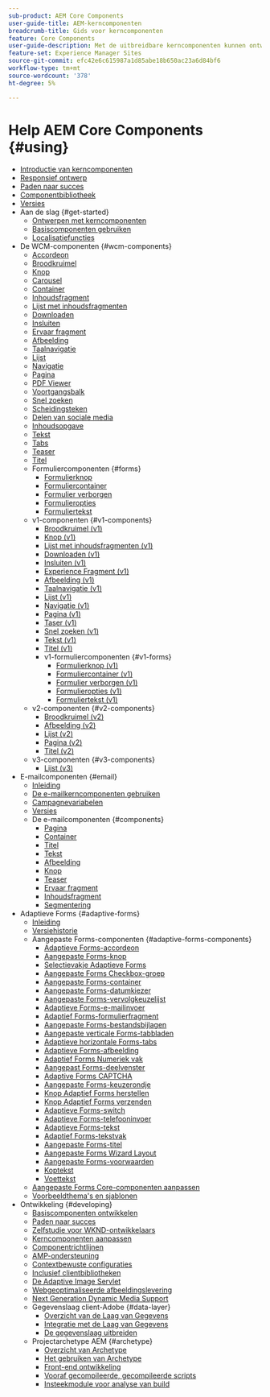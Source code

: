 ```yaml
---
sub-product: AEM Core Components
user-guide-title: AEM-kerncomponenten
breadcrumb-title: Gids voor kerncomponenten
feature: Core Components
user-guide-description: Met de uitbreidbare kerncomponenten kunnen ontwerpers eenvoudig content maken.
feature-set: Experience Manager Sites
source-git-commit: efc42e6c615987a1d85abe18b650ac23a6d84bf6
workflow-type: tm+mt
source-wordcount: '378'
ht-degree: 5%

---
```



# Help AEM Core Components {#using}

+ [Introductie van kerncomponenten](/help/introduction.md)
+ [Responsief ontwerp](/help/responsive.md)
+ [Paden naar succes](/help/developing/success.md)
+ [Componentbibliotheek](https://adobe.com/go/aem_cmp_library)
+ [Versies](/help/versions.md)
+ Aan de slag {#get-started}
   + [Ontwerpen met kerncomponenten](/help/get-started/authoring.md)
   + [Basiscomponenten gebruiken](/help/get-started/using.md)
   + [Localisatiefuncties](/help/get-started/localization.md)
+ De WCM-componenten {#wcm-components}
   + [Accordeon](/help/components/accordion.md)
   + [Broodkruimel](/help/components/breadcrumb.md)
   + [Knop](/help/components/button.md)
   + [Carousel](/help/components/carousel.md)
   + [Container](/help/components/container.md)
   + [Inhoudsfragment](/help/components/content-fragment-component.md)
   + [Lijst met inhoudsfragmenten](/help/components/content-fragment-list.md)
   + [Downloaden](/help/components/download.md)
   + [Insluiten](/help/components/embed.md)
   + [Ervaar fragment](/help/components/experience-fragment.md)
   + [Afbeelding](/help/components/image.md)
   + [Taalnavigatie](/help/components/language-navigation.md)
   + [Lijst](/help/components/list.md)
   + [Navigatie](/help/components/navigation.md)
   + [Pagina](/help/components/page.md)
   + [PDF Viewer](/help/components/pdf-viewer.md)
   + [Voortgangsbalk](/help/components/progress-bar.md)
   + [Snel zoeken](/help/components/quick-search.md)
   + [Scheidingsteken](/help/components/separator.md)
   + [Delen van sociale media](/help/components/sharing.md)
   + [Inhoudsopgave](/help/components/tableofcontents.md)
   + [Tekst](/help/components/text.md)
   + [Tabs](/help/components/tabs.md)
   + [Teaser](/help/components/teaser.md)
   + [Titel](/help/components/title.md)
   + Formuliercomponenten {#forms}
      + [Formulierknop](/help/components/forms/form-button.md)
      + [Formuliercontainer](/help/components/forms/form-container.md)
      + [Formulier verborgen](/help/components/forms/form-hidden.md)
      + [Formulieropties](/help/components/forms/form-options.md)
      + [Formuliertekst](/help/components/forms/form-text.md)
   + v1-componenten {#v1-components}
      + [Broodkruimel (v1)](/help/components/v1/breadcrumb-v1.md)
      + [Knop (v1)](/help/components/v1/button.md)
      + [Lijst met inhoudsfragmenten (v1)](/help/components/v1/content-fragment-list.md)
      + [Downloaden (v1)](/help/components/v1/download.md)
      + [Insluiten (v1)](/help/components/v1/embed.md)
      + [Experience Fragment (v1)](/help/components/v1/experience-fragment.md)
      + [Afbeelding (v1)](/help/components/v1/image-v1.md)
      + [Taalnavigatie (v1)](/help/components/v1/language-navigation.md)
      + [Lijst (v1)](/help/components/v1/list-v1.md)
      + [Navigatie (v1)](/help/components/v1/navigation.md)
      + [Pagina (v1)](/help/components/v1/page-v1.md)
      + [Taser (v1)](/help/components/v1/teaser.md)
      + [Snel zoeken (v1)](/help/components/v1/quick-search.md)
      + [Tekst (v1)](/help/components/v1/text-v1.md)
      + [Titel (v1)](/help/components/v1/title-v1.md)
      + v1-formuliercomponenten {#v1-forms}
         + [Formulierknop (v1)](/help/components/v1/form-button-v1.md)
         + [Formuliercontainer (v1)](/help/components/v1/form-container-v1.md)
         + [Formulier verborgen (v1)](/help/components/v1/form-hidden-v1.md)
         + [Formulieropties (v1)](/help/components/v1/form-options-v1.md)
         + [Formuliertekst (v1)](/help/components/v1/form-text-v1.md)
   + v2-componenten {#v2-components}
      + [Broodkruimel (v2)](/help/components/v2/breadcrumb.md)
      + [Afbeelding (v2)](/help/components/v2/image.md)
      + [Lijst (v2)](/help/components/v2/list.md)
      + [Pagina (v2)](/help/components/v2/page.md)
      + [Titel (v2)](/help/components/v2/title.md)
   + v3-componenten {#v3-components}
      + [Lijst (v3)](/help/components/v3/list.md)
+ E-mailcomponenten {#email}
   + [Inleiding](/help/email/introduction.md)
   + [De e-mailkerncomponenten gebruiken](/help/email/using.md)
   + [Campagnevariabelen](/help/email/campaign-variables.md)
   + [Versies](/help/email/versions.md)
   + De e-mailcomponenten {#components}
      + [Pagina](/help/email/components/page.md)
      + [Container](/help/email/components/container.md)
      + [Titel](/help/email/components/title.md)
      + [Tekst](/help/email/components/text.md)
      + [Afbeelding](/help/email/components/image.md)
      + [Knop](/help/email/components/button.md)
      + [Teaser](/help/email/components/teaser.md)
      + [Ervaar fragment](/help/email/components/experience-fragment.md)
      + [Inhoudsfragment](/help/email/components/content-fragment.md)
      + [Segmentering](/help/email/components/segmentation.md)
+ Adaptieve Forms {#adaptive-forms}
   + [Inleiding](/help/adaptive-forms/introduction.md)
   + [Versiehistorie](/help/adaptive-forms/version.md)
   + Aangepaste Forms-componenten {#adaptive-forms-components}
      + [Adaptieve Forms-accordeon](/help/adaptive-forms/components/accordion.md)
      + [Aangepaste Forms-knop](/help/adaptive-forms/components/button.md)
      + [Selectievakje Adaptieve Forms](/help/adaptive-forms/components/checkbox.md)
      + [Aangepaste Forms Checkbox-groep](/help/adaptive-forms/components/checkbox-group.md)
      + [Aangepaste Forms-container](/help/adaptive-forms/components/form-container.md)
      + [Aangepaste Forms-datumkiezer](/help/adaptive-forms/components/date-picker.md)
      + [Aangepaste Forms-vervolgkeuzelijst](/help/adaptive-forms/components/drop-down-list.md)
      + [Adaptieve Forms-e-mailinvoer](/help/adaptive-forms/components/email-input.md)
      + [Adaptief Forms-formulierfragment](/help/adaptive-forms/components/adaptive-form-fragment.md)
      + [Aangepaste Forms-bestandsbijlagen](/help/adaptive-forms/components/file-attachment.md)
      + [Aangepaste verticale Forms-tabbladen](/help/adaptive-forms/components/vertical-tabs.md)
      + [Adaptieve horizontale Forms-tabs](/help/adaptive-forms/components/horizontal-tabs.md)
      + [Adaptieve Forms-afbeelding](/help/adaptive-forms/components/image.md)
      + [Adaptief Forms Numeriek vak](/help/adaptive-forms/components/numeric-box.md)
      + [Aangepast Forms-deelvenster](/help/adaptive-forms/components/panel.md)
      + [Adaptive Forms CAPTCHA](/help/adaptive-forms/components/captcha.md)
      + [Aangepaste Forms-keuzerondje](/help/adaptive-forms/components/radio-button.md)
      + [Knop Adaptief Forms herstellen](/help/adaptive-forms/components/reset-button.md)
      + [Knop Adaptief Forms verzenden](/help/adaptive-forms/components/submit-button.md)
      + [Adaptieve Forms-switch](/help/adaptive-forms/components/switch.md)
      + [Adaptieve Forms-telefooninvoer](/help/adaptive-forms/components/telephone-input.md)
      + [Adaptieve Forms-tekst](/help/adaptive-forms/components/text.md)
      + [Adaptief Forms-tekstvak](/help/adaptive-forms/components/text-box.md)
      + [Aangepaste Forms-titel](/help/adaptive-forms/components/title.md)
      + [Aangepaste Forms Wizard Layout](/help/adaptive-forms/components/wizard.md)
      + [Aangepaste Forms-voorwaarden](/help/adaptive-forms/components/terms-and-conditions.md)
      + [Koptekst](/help/adaptive-forms/components/header.md)
      + [Voettekst](/help/adaptive-forms/components/footer.md)
   + [Aangepaste Forms Core-componenten aanpassen](/help/developing/customize-adaptive-forms-core-components.md)
   + [Voorbeeldthema&#39;s en sjablonen](/help/adaptive-forms/sample-themes-templates-form-data-models-core-components.md)
+ Ontwikkeling {#developing}
   + [Basiscomponenten ontwikkelen](/help/developing/overview.md)
   + [Paden naar succes](https://experienceleague.adobe.com/docs/experience-manager-core-components/using/success.html)
   + [Zelfstudie voor WKND-ontwikkelaars](https://experienceleague.adobe.com/docs/experience-manager-learn/getting-started-wknd-tutorial-develop/overview.html)
   + [Kerncomponenten aanpassen](/help/developing/customizing.md)
   + [Componentrichtlijnen](/help/developing/guidelines.md)
   + [AMP-ondersteuning](/help/developing/amp.md)
   + [Contextbewuste configuraties](/help/developing/context-aware-configs.md)
   + [Inclusief clientbibliotheken](/help/developing/including-clientlibs.md)
   + [De Adaptive Image Servlet](/help/developing/adaptive-image-servlet.md)
   + [Webgeoptimaliseerde afbeeldingslevering](/help/developing/web-optimized-image-delivery.md)
   + [Next Generation Dynamic Media Support](/help/developing/next-gen-dm.md)
   + Gegevenslaag client-Adobe {#data-layer}
      + [Overzicht van de Laag van Gegevens](/help/developing/data-layer/overview.md)
      + [Integratie met de Laag van Gegevens](/help/developing/data-layer/integrations.md)
      + [De gegevenslaag uitbreiden](/help/developing/data-layer/extending.md)
   + Projectarchetype AEM {#archetype}
      + [Overzicht van Archetype](/help/developing/archetype/overview.md)
      + [Het gebruiken van Archetype](/help/developing/archetype/using.md)
      + [Front-end ontwikkeling](/help/developing/archetype/front-end.md)
      + [Vooraf gecompileerde, gecompileerde scripts](/help/developing/archetype/precompiled-bundled-scripts.md)
      + [Insteekmodule voor analyse van build](/help/developing/archetype/build-analyzer-maven-plugin.md)
